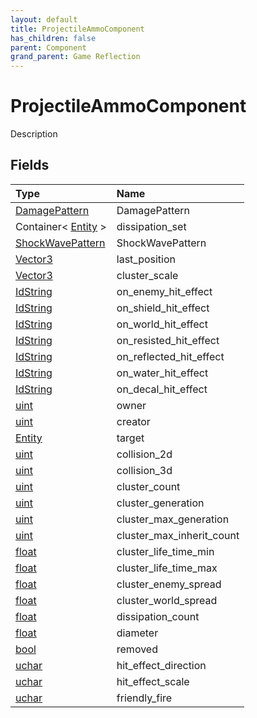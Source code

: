 ```yaml
---
layout: default
title: ProjectileAmmoComponent
has_children: false
parent: Component
grand_parent: Game Reflection
---
```

# ProjectileAmmoComponent
Description 

## Fields

| Type | Name |
|:----------|:--------------|
| [DamagePattern](/riftbreaker-wiki/docs/game-reflection/classes/damage_pattern/) | DamagePattern |
| Container< [Entity](/riftbreaker-wiki/docs/game-reflection/classes/entity/) > | dissipation_set |
| [ShockWavePattern](/riftbreaker-wiki/docs/game-reflection/classes/shock_wave_pattern/) | ShockWavePattern |
| [Vector3](/riftbreaker-wiki/docs/game-reflection/classes/vector3/) | last_position |
| [Vector3](/riftbreaker-wiki/docs/game-reflection/classes/vector3/) | cluster_scale |
| [IdString](/riftbreaker-wiki/docs/game-reflection/components/id_string/) | on_enemy_hit_effect |
| [IdString](/riftbreaker-wiki/docs/game-reflection/components/id_string/) | on_shield_hit_effect |
| [IdString](/riftbreaker-wiki/docs/game-reflection/components/id_string/) | on_world_hit_effect |
| [IdString](/riftbreaker-wiki/docs/game-reflection/components/id_string/) | on_resisted_hit_effect |
| [IdString](/riftbreaker-wiki/docs/game-reflection/components/id_string/) | on_reflected_hit_effect |
| [IdString](/riftbreaker-wiki/docs/game-reflection/components/id_string/) | on_water_hit_effect |
| [IdString](/riftbreaker-wiki/docs/game-reflection/components/id_string/) | on_decal_hit_effect |
| [uint](/riftbreaker-wiki/docs/game-reflection/components/uint/) | owner |
| [uint](/riftbreaker-wiki/docs/game-reflection/components/uint/) | creator |
| [Entity](/riftbreaker-wiki/docs/game-reflection/classes/entity/) | target |
| [uint](/riftbreaker-wiki/docs/game-reflection/components/uint/) | collision_2d |
| [uint](/riftbreaker-wiki/docs/game-reflection/components/uint/) | collision_3d |
| [uint](/riftbreaker-wiki/docs/game-reflection/components/uint/) | cluster_count |
| [uint](/riftbreaker-wiki/docs/game-reflection/components/uint/) | cluster_generation |
| [uint](/riftbreaker-wiki/docs/game-reflection/components/uint/) | cluster_max_generation |
| [uint](/riftbreaker-wiki/docs/game-reflection/components/uint/) | cluster_max_inherit_count |
| [float](/riftbreaker-wiki/docs/game-reflection/components/float/) | cluster_life_time_min |
| [float](/riftbreaker-wiki/docs/game-reflection/components/float/) | cluster_life_time_max |
| [float](/riftbreaker-wiki/docs/game-reflection/components/float/) | cluster_enemy_spread |
| [float](/riftbreaker-wiki/docs/game-reflection/components/float/) | cluster_world_spread |
| [float](/riftbreaker-wiki/docs/game-reflection/components/float/) | dissipation_count |
| [float](/riftbreaker-wiki/docs/game-reflection/components/float/) | diameter |
| [bool](/riftbreaker-wiki/docs/game-reflection/components/bool/) | removed |
| [uchar](/riftbreaker-wiki/docs/game-reflection/enums/uchar/) | hit_effect_direction |
| [uchar](/riftbreaker-wiki/docs/game-reflection/enums/uchar/) | hit_effect_scale |
| [uchar](/riftbreaker-wiki/docs/game-reflection/enums/uchar/) | friendly_fire |

